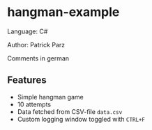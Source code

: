 # hangman-example
Language: C#

Author: Patrick Parz

Comments in german

## Features
- Simple hangman game
- 10 attempts
- Data fetched from CSV-file `data.csv`
- Custom logging window toggled with `CTRL+F`
